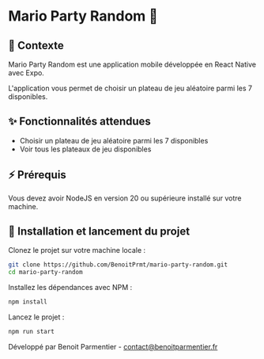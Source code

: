 # Mario Party Random 🍄

## 📱 Contexte
Mario Party Random est une application mobile développée en React Native avec Expo.

L'application vous permet de choisir un plateau de jeu aléatoire parmi les 7 disponibles.

## ✨ Fonctionnalités attendues
- Choisir un plateau de jeu aléatoire parmi les 7 disponibles
- Voir tous les plateaux de jeu disponibles

## ⚡️️ Prérequis
Vous devez avoir NodeJS en version 20 ou supérieure installé sur votre machine.

## 🚀 Installation et lancement du projet

Clonez le projet sur votre machine locale :
```bash
git clone https://github.com/BenoitPrmt/mario-party-random.git
cd mario-party-random
```

Installez les dépendances avec NPM :
```bash
npm install
```

Lancez le projet :
```bash
npm run start
```

Développé par Benoit Parmentier - contact@benoitparmentier.fr